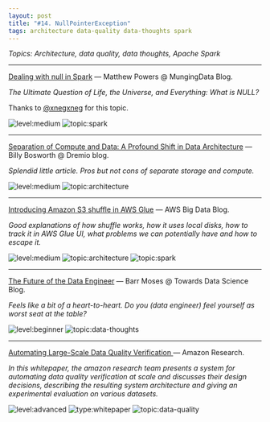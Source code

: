 ```yaml
---
layout: post
title: "#14. NullPointerException"
tags: architecture data-quality data-thoughts spark
---
```


*Topics: Architecture, data quality, data thoughts, Apache Spark*

<!--cut-->

---

[Dealing with null in Spark](https://mungingdata.com/apache-spark/dealing-with-null/) — Matthew Powers @ MungingData Blog.

*The Ultimate Question of Life, the Universe, and Everything: What is NULL?*

Thanks to [@xnegxneg](https:/t.me/xnegxneg) for this topic.

![level:medium] ![topic:spark]

---

[Separation of Compute and Data: A Profound Shift in Data Architecture](https://www.dremio.com/separation-of-compute-and-data-a-profound-shift-in-data-architecture) — Billy Bosworth @ Dremio blog.

*Splendid little article. Pros but not cons of separate storage and compute.*

![level:medium] ![topic:architecture] 

---

[Introducing Amazon S3 shuffle in AWS Glue](https://aws.amazon.com/blogs/big-data/introducing-amazon-s3-shuffle-in-aws-glue/) — AWS Big Data Blog.

*Good explanations of how shuffle works, how it uses local disks, how to track it in AWS Glue UI, what problems we can potentially have and how to escape it.*

![level:medium] ![topic:architecture] ![topic:spark]

---

[The Future of the Data Engineer](https://towardsdatascience.com/the-future-of-the-data-engineer-4dcfa53800ab) — Barr Moses @ Towards Data Science Blog.

*Feels like a bit of a heart-to-heart. Do you (data engineer) feel yourself as worst seat at the table?*

![level:beginner] ![topic:data-thoughts]

---

[Automating Large-Scale Data Quality Verification ](https://www.vldb.org/pvldb/vol11/p1781-schelter.pdf) — Amazon Research.

*In this whitepaper, the amazon research team presents a system for automating data quality verification at scale and discusses their design decisions, describing the resulting system architecture and giving an experimental evaluation on various datasets.*

![level:advanced] ![type:whitepaper] ![topic:data-quality] 

<!--tags-->

[level:beginner]: https://img.shields.io/badge/level-beginner-blue
[level:medium]: https://img.shields.io/badge/level-medium-blue
[level:advanced]: https://img.shields.io/badge/level-advanced-blue

[type:whitepaper]: https://img.shields.io/badge/type-whitepaper-900F02


[topic:architecture]: https://img.shields.io/badge/topic-architecture-260C3B
[topic:data-quality]: https://img.shields.io/badge/topic-data--quality-D0E708
[topic:data-thoughts]: https://img.shields.io/badge/topic-data--thoughts-3AC9BA
[topic:spark]: https://img.shields.io/badge/topic-spark-6157A8
